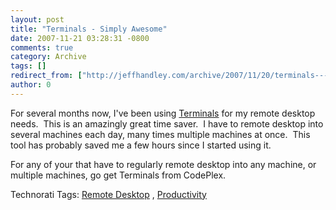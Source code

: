```yaml
---
layout: post
title: "Terminals - Simply Awesome"
date: 2007-11-21 03:28:31 -0800
comments: true
category: Archive
tags: []
redirect_from: ["http://jeffhandley.com/archive/2007/11/20/terminals---simply-awesome.aspx"].aspx
author: 0
---
```

<!-- more -->
<p>For several months now, I've been using <a href="http://www.codeplex.com/Terminals" target="_blank">Terminals</a> for my remote desktop needs.  This is an amazingly great time saver.  I have to remote desktop into several machines each day, many times multiple machines at once.  This tool has probably saved me a few hours since I started using it.</p>  <p>For any of your that have to regularly remote desktop into any machine, or multiple machines, go get Terminals from CodePlex.</p>  <div class="wlWriterSmartContent" id="scid:0767317B-992E-4b12-91E0-4F059A8CECA8:8d697b5c-5553-4679-9233-24f33a0bd330" style="padding-right: 0px; display: inline; padding-left: 0px; padding-bottom: 0px; margin: 0px; padding-top: 0px">Technorati Tags:  		<a href="http://technorati.com/tags/Remote%20Desktop/" rel="tag">Remote Desktop</a> 		,  		<a href="http://technorati.com/tags/Productivity/" rel="tag">Productivity</a> 		</div>

